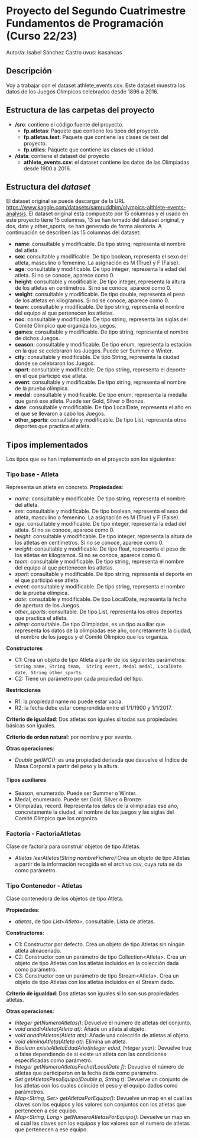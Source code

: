 # Proyecto del Segundo Cuatrimestre Fundamentos de Programación (Curso  22/23)
Autor/a: Isabel Sánchez Castro   uvus: isasancas

## Descripción
Voy a trabajar con el dataset athlete_events.csv. Este dataset muestra los datos de los Juegos Olímpicos celebrados desde 1896 a 2016. 

## Estructura de las carpetas del proyecto

* **/src**: contiene el código fuente del proyecto.
	* **fp.atletas**: Paquete que contiene los tipos del proyecto.
	* **fp.atletas.test**: Paquete que contiene las clases de test del proyecto.
	* **fp.utiles**: Paquete que contiene las clases de utilidad.
* **/data**: contiene el dataset del proyecto
    * **athlete_events.csv**: el dataset contiene los datos de las Olimpiadas desde 1900 a 2016.
    
## Estructura del *dataset*

El dataset original se puede descargar de la URL https://www.kaggle.com/datasets/samruddhim/olympics-althlete-events-analysis.
El dataset original está compuesto por 15 columnas y el usado en este proyecto tiene 15 columnas, 13 se han tomado 
del dataset original, y dos, date y other_sports, se han generado de forma aleatoria. A continuación se describen las 15 columnas del dataset:

* **name**: consultable y modificable. De tipo string, representa el nombre del atleta.
* **sex**: consultable y modificable. De tipo boolean, representa el sexo del atleta, masculino o femenino. La asignación es M (True) y F (False).
* **age**: consultable y modificable. De tipo integer, representa la edad del atleta. Si no se conoce, aparece como 0.
* **height**: consultable y modificable. De tipo integer, representa la altura de los atletas en centímetros. Si no se conoce, aparece como 0.
* **weight**: consultable y modificable. De tipo double, representa el peso de los atletas en kilogramos. Si no se conoce, aparece como 0.
* **team**: consultable y modificable. De tipo string, representa el nombre del equipo al que pertenecen los atletas.
* **noc**: consultable y modificable. De tipo string, representa las siglas del Comité Olímpico que organiza los juegos.
* **games**: consultable y modificable. De tipo string, representa el nombre de dichos Juegos.
* **season**: consultable y modificable. De tipo enum, representa la estación en la que se celebraron los Juegos. Puede ser Summer o Winter.
* **city**: consultable y modificable. De tipo String, representa la ciudad donde se celebraron los Juegos.
* **sport**: consultable y modificable. De tipo string, representa el deporte en el que participó ese atleta.
* **event**: consultable y modificable. De tipo string, representa el nombre de la prueba olímpica.
* **medal**: consultable y modificable. De tipo enum, representa la medalla que ganó ese atleta. Puede ser Gold, Silver o Bronze.
* **date**: consultable y modificable. De tipo LocalDate, representa el año en el que se llevaron a cabo los Juegos.
* **other_sports**: consultable y modificable. De tipo List, representa otros deportes que practica el atleta.

## Tipos implementados
Los tipos que se han implementado en el proyecto son los siguientes:

### Tipo base - Atleta
Representa un atleta en concreto. **Propiedades**:

- _name_: consultable y modificable. De tipo string, representa el nombre del atleta.
- _sex_: consultable y modificable. De tipo boolean, representa el sexo del atleta, masculino o femenino. La asignación es M (True) y F (False).
- _age_: consultable y modificable. De tipo integer, representa la edad del atleta. Si no se conoce, aparece como 0.
- _height_: consultable y modificable. De tipo integer, representa la altura de los atletas en centímetros. Si no se conoce, aparece como 0.
- _weight_: consultable y modificable. De tipo float, representa el peso de los atletas en kilogramos. Si no se conoce, aparece como 0.
- _team_: consultable y modificable. De tipo string, representa el nombre del equipo al que pertenecen los atletas.
- _sport_: consultable y modificable. De tipo string, representa el deporte en el que participó ese atleta.
- _event_: consultable y modificable. De tipo string, representa el nombre de la prueba olímpica.
- _date_: consutable y modificable. De tipo LocalDate, representa la fecha de apertura de los Juegos.
- _other_sports_: consultable. De tipo List<String>, representa los otros deportes que practica el atleta.
- _olimp_: consultable. De tipo Olimpiadas, es un tipo auxiliar que representa los datos de la olimpiadas ese año, 
concretamente la ciudad, el nombre de los juegos y el Comité Olímpico que los organiza.

**Constructores**
- C1: Crea un objeto de tipo Atleta a partir de los siguientes parámetros: ```String name, String team, 
String event, Medal medal, LocalDate date, String other_sports```.
- C2: Tiene un parámetro por cada propiedad del tipo.

**Restricciones**
- R1: la propiedad name no puede estar vacía.
- R2: la fecha debe estar comprendida entre el 1/1/1900 y 1/1/2017.

**Criterio de igualdad**: Dos atletas son iguales si todas sus propiedades básicas son iguales.

**Criterio de orden natural**: por nombre y por evento.

**Otras operaciones**:
- _Double getIMC()_: es una propiedad derivada que devuelve el Índice de Masa Corporal a partir del peso y la altura.

#### Tipos auxiliares

- Season, enumerado. Puede ser Summer o Winter.
- Medal, enumerado. Puede ser Gold, Silver o Bronze.
- Olimpiadas, record. Representa los datos de la olimpiadas ese año, concretamente la ciudad, el nombre de los juegos y las siglas del Comité 
Olímpico que los organiza.

### Factoría - FactoriaAtletas
Clase de factoría para construir objetos de tipo Atletas.

- _Atletas leerAtletas(String nombreFichero)_:Crea un objeto de tipo Atletas a partir de la información recogida en el archivo csv, cuya ruta se da como
parámetro.

### Tipo Contenedor - Atletas
Clase contenedora de los objetos de tipo Atleta.

**Propiedades**:

-  _atletas_, de tipo _List\<Atleta\>_, consultable. Lista de atletas. 
 
**Constructores**: 

- C1: Constructor por defecto. Crea un objeto de tipo Atletas sin ningún atleta almacenado.
- C2: Constructor con un parámetro de tipo Collection\<Atleta\>. Crea un objeto de tipo Atletas con los atletas incluidos en la colección dada como parámetro.
- C3: Constructor con un parámetro de tipo Stream\<Atleta\>. Crea un objeto de tipo Atletas con los atletas incluidos en el Stream dado.

**Criterio de igualdad**: Dos atletas son iguales si lo son sus propiedades atletas.


**Otras operaciones**:
- _Integer getNumeroAtletas()_: Devuelve el número de atletas del conjunto.
- _void anadirAtleta(Atleta at)_: Añade un atleta al objeto.
- _void anadirAtletas(Atleta ats)_: Añade una colección de atletas al objeto.
- _void eliminaAtleta(Atleta at)_: Elimina un atleta.
- _Boolean existeAtletaEdadAño(Integer edad, Integer year)_: Devuelve true o false dependiendo de si existe un atleta con las condiciones especificadas
como parámetro.
- _Integer getNumeroAtletasFecha(LocalDate f)_: Devuelve el número de atletas que participaron en la fecha dada como parámetro.
- _Set<Atleta> getAtletasPesoEquipo(Double p, String t)_: Devuelve un conjunto de los atletas con los cuales coincide el peso y el equipo dados como 
parámetros.
- _Map<String, Set<Atleta>> getAtletasPorEquipo()_: Devuelve un map en el cual las claves son los equipos y los valores son conjuntos con los atletas 
que pertenecen a ese equipo.
- _Map<String, Long> getNumeroAtletasPorEquipo()_: Devuelve un map en el cual las claves son los equipos y los valores son el numero de atletas que 
pertenecen a ese equipo.